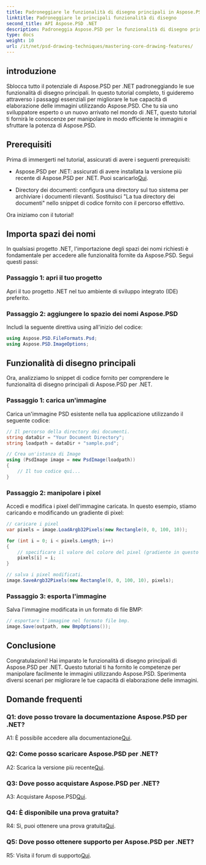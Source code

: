 ```yaml
---
title: Padroneggiare le funzionalità di disegno principali in Aspose.PSD per .NET
linktitle: Padroneggiare le principali funzionalità di disegno
second_title: API Aspose.PSD .NET
description: Padroneggia Aspose.PSD per le funzionalità di disegno principali di .NET con il nostro tutorial passo passo. Migliora le capacità di elaborazione delle immagini senza sforzo.
type: docs
weight: 10
url: /it/net/psd-drawing-techniques/mastering-core-drawing-features/
---
```

## introduzione

Sblocca tutto il potenziale di Aspose.PSD per .NET padroneggiando le sue funzionalità di disegno principali. In questo tutorial completo, ti guideremo attraverso i passaggi essenziali per migliorare le tue capacità di elaborazione delle immagini utilizzando Aspose.PSD. Che tu sia uno sviluppatore esperto o un nuovo arrivato nel mondo di .NET, questo tutorial ti fornirà le conoscenze per manipolare in modo efficiente le immagini e sfruttare la potenza di Aspose.PSD.

## Prerequisiti

Prima di immergerti nel tutorial, assicurati di avere i seguenti prerequisiti:

-  Aspose.PSD per .NET: assicurati di avere installata la versione più recente di Aspose.PSD per .NET. Puoi scaricarlo[Qui](https://releases.aspose.com/psd/net/).

- Directory dei documenti: configura una directory sul tuo sistema per archiviare i documenti rilevanti. Sostituisci "La tua directory dei documenti" nello snippet di codice fornito con il percorso effettivo.

Ora iniziamo con il tutorial!

## Importa spazi dei nomi

In qualsiasi progetto .NET, l'importazione degli spazi dei nomi richiesti è fondamentale per accedere alle funzionalità fornite da Aspose.PSD. Segui questi passi:

### Passaggio 1: apri il tuo progetto

Apri il tuo progetto .NET nel tuo ambiente di sviluppo integrato (IDE) preferito.

### Passaggio 2: aggiungere lo spazio dei nomi Aspose.PSD

Includi la seguente direttiva using all'inizio del codice:

```csharp
using Aspose.PSD.FileFormats.Psd;
using Aspose.PSD.ImageOptions;
```

## Funzionalità di disegno principali

Ora, analizziamo lo snippet di codice fornito per comprendere le funzionalità di disegno principali di Aspose.PSD per .NET.

### Passaggio 1: carica un'immagine

Carica un'immagine PSD esistente nella tua applicazione utilizzando il seguente codice:

```csharp
// Il percorso della directory dei documenti.
string dataDir = "Your Document Directory";
string loadpath = dataDir + "sample.psd";

// Crea un'istanza di Image
using (PsdImage image = new PsdImage(loadpath))
{
    // Il tuo codice qui...
}
```

### Passaggio 2: manipolare i pixel

Accedi e modifica i pixel dell'immagine caricata. In questo esempio, stiamo caricando e modificando un gradiente di pixel:

```csharp
// caricare i pixel
var pixels = image.LoadArgb32Pixels(new Rectangle(0, 0, 100, 10));

for (int i = 0; i < pixels.Length; i++)
{
    // specificare il valore del colore del pixel (gradiente in questo caso).
    pixels[i] = i;
}

// salva i pixel modificati.
image.SaveArgb32Pixels(new Rectangle(0, 0, 100, 10), pixels);
```

### Passaggio 3: esporta l'immagine

Salva l'immagine modificata in un formato di file BMP:

```csharp
// esportare l'immagine nel formato file bmp.
image.Save(outpath, new BmpOptions());
```

## Conclusione

Congratulazioni! Hai imparato le funzionalità di disegno principali di Aspose.PSD per .NET. Questo tutorial ti ha fornito le competenze per manipolare facilmente le immagini utilizzando Aspose.PSD. Sperimenta diversi scenari per migliorare le tue capacità di elaborazione delle immagini.

## Domande frequenti

### Q1: dove posso trovare la documentazione Aspose.PSD per .NET?

 A1: È possibile accedere alla documentazione[Qui](https://reference.aspose.com/psd/net/).

### Q2: Come posso scaricare Aspose.PSD per .NET?

 A2: Scarica la versione più recente[Qui](https://releases.aspose.com/psd/net/).

### Q3: Dove posso acquistare Aspose.PSD per .NET?

 A3: Acquistare Aspose.PSD[Qui](https://purchase.aspose.com/buy).

### Q4: È disponibile una prova gratuita?

 R4: Sì, puoi ottenere una prova gratuita[Qui](https://releases.aspose.com/).

### Q5: Dove posso ottenere supporto per Aspose.PSD per .NET?

 R5: Visita il forum di supporto[Qui](https://forum.aspose.com/c/psd/34).